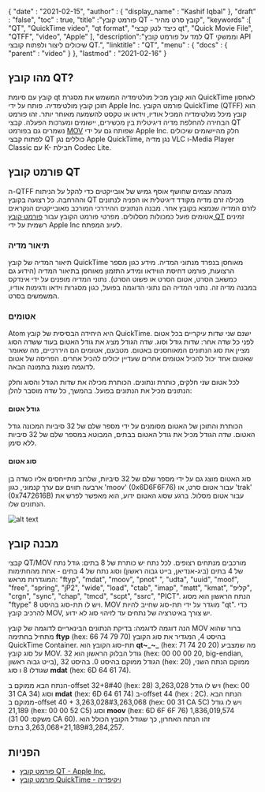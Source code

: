 {
  "date" : "2021-02-15",
  "author" : {
    "display_name" : "Kashif Iqbal"
},
  "draft" : "false",
  "toc" : true,
  "title" :"פורמט קובץ QT - קובץ סרט מהיר",
  "keywords" :[ "QT", "QuickTime video", "qt format", "כיצד לנגן קבצי qt", "Quick Movie File", "QTFF", "video", "Apple" ],
  "description":"למד על פורמט קובץ QT וממשקי API שיכולים ליצור ולפתוח קובצי QT.",
  "linktitle" : "QT",
  "menu" : {
    "docs" : {
      "parent" : "video"
}
},
  "lastmod" : "2021-02-16"
}

## מהו קובץ QT?

קובץ עם סיומת qt הוא קובץ מכיל מולטימדיה המשמש את מסגרת QuickTime לאחסון תוכן קובץ מולטימדיה. פותח על ידי Apple Inc. פורמט הקובץ QuickTime (QTFF) הוא קובץ מיכל מולטימדיה המכיל אודיו, וידאו או טקסט להשמעה מאוחר יותר. זהו פורמט הבחירה להחלפת מדיה דיגיטלית בין מכשירים, יישומים ומערכות הפעלה. קבצי QT נשמרים גם בפורמט [MOV](/he/video/mov/) שפותח גם על ידי Apple Inc. חלק מהיישומים שיכולים לפתוח קבצי QT כוללים נגן Apple QuickTime, נגן מדיה VLC ו-Media Player Classic עם K- חבילת Codec Lite.

## פורמט קובץ QT

ה-QTFF מונחה עצמים שחושף אוסף גמיש של אובייקטים כדי להקל על הניתוח וההרחבה. כל רצועה בקובץ QT מכילה זרם מדיה מקודד דיגיטלית או הפניה לנתונים לזרם המדיה שנמצא בקובץ אחר. מבנה הנתונים ההיררכי המורכב מאובייקטים הנקראים אטומים פועל כמכולות מסלולים. מפרטי פורמט הקובץ עבור [פורמט קובץ QT](https://developer.apple.com/documentation/quicktime-file-format) זמינים רשמית על ידי Apple Inc לעיונ המפתח.

### תיאור מדיה

תיאור המדיה של קובץ QuickTime מאוחסן בנפרד מנתוני המדיה. מידע כגון מספר הרצועות, פורמט דחיסת הווידאו ומידע התזמון מאוחסן בתיאור המדיה (הידוע גם כמשאב הסרט, אטום הסרט או פשוט הסרט). נתוני המדיה מופנים על ידי אינדקס במבנה מדיה זה. נתוני המדיה הם נתוני הדוגמה בפועל, כגון מסגרות וידאו ודגימות אודיו, המשמשים בסרט.

### אטומים

Atom היא היחידה הבסיסית של קובץ QuickTime. ישנם שני שדות עיקריים בכל אטום לפני כל שדה אחר: שדות גודל וסוג. שדה הגודל מציג את גודל האטום בעוד ששדה הסוג מציין את סוג הנתונים המאוחסנים באטום. מטבעם, אטומים הם היררכיים, מה שאומר שאטום אחד יכול להכיל אטומים אחרים שעדיין יכולים להכיל אחרים. הפריסה של אטום לדוגמה מוצגת בתמונה הבאה.

לכל אטום שני חלקים, כותרת ונתונים. הכותרת מכילה את שדות הגודל והסוג וחלק הנתונים מכיל את הנתונים בפועל. בהמשך, כל שדה מוסבר להלן:

#### גודל אטום

הכותרת והתוכן של האטום מסומנים על ידי מספר שלם של 32 סיביות המכונה גודל האטום. שדה הגודל מכיל את גודל האטום בבתים, המבוטא במספר שלם של 32 סיביות ללא סימן.

#### סוג אטום

סוג האטום מוצג גם על ידי מספר שלם של 32 סיביות, שלרוב מתייחסים אליו כשדה בן ארבעה תווים עם ערך קנמוני, כגון 'moov' (0x6D6F6F76) עבור אטום סרט, או 'trak' (0x7472616B) עבור אטום מסלול. ברגע שסוג האטום ידוע, הוא מאפשר לפרש את הנתונים שלו.

![alt text](../QT_Sample_Atom.png "QT File Format")

## מבנה קובץ ##

קבצי QT/MOV מורכבים מנתחים רצופים. לכל נתח יש כותרת של 8 בתים: גודל נתח של 4 בתים (ביג-אנדיאן, בייט גבוה ראשון) וסוג נתח של 4 בתים - אחת מהחתימות המוגדרות מראש: "ftyp", "mdat", "moov", "pnot" ", "udta", "uuid", "moof", "free", "spring", "jP2", "wide", "load", "ctab", "imap", "matt", "kmat", "קליפ", "crgn", "sync", "chap", "tmcd", "scpt", "ssrc", "PICT". הנתח הראשון הוא מסוג "ftype" ויש לו תת-סוג בהיסט 8. MOV מוגדר על ידי תת-סוג שחייב להיות "qt". כדי להרכיב קובץ MOV, יש צורך באיטרציה של נתחים עד לזיהוי סוג לא ידוע.

הנה דוגמה לדוגמה: בדיקת הנתונים הבינאריים לדוגמה של קובץ MOV ברור שהוא מתחיל בחתימה **ftyp** (hex: 66 74 79 70) בהיסט 4, המגדיר את סוג הקובץ QuickTime Container. תת-סוג הקובץ הוא **qt~_~_** (hex: 71 74 20 20) מה שמצביע על סוג קובץ MOV. גודל הבלוק הראשון הוא 32 (hex: 00 00 00 20, big-endian, בייט גבוה ראשון), הגודל ממוקם בהיסט 0. בהיסט 32 (hex: 20) ממוקם הנתח השני, שגודלו 8 ו סוג **mdat** (hex: 6D 64 61 74).

הנתח הבא ממוקם ב-offset 32+8#40 (hex: 28) ויש לו גודל 3,263,028 (hex: 00 31 CA 34) וסוג **mdat** (hex: 6D 64 61 74) ב-offset 44 (hex : 2C). הנתח הבא ממוקם ב-offset 40 + 3,263,028#3,263,068 (hex: 00 31 CA 5C) ויש לו גודל 21,189 (hex: 00 00 52 C5) וסוג **moov** (hex: 6D 6F 6F 76) 1,836,019,574 (משקס: 00 31 CA 60). זהו הנתח האחרון, כך שגודל הקובץ הכולל הוא 3,263,068+21,189#3,284,257 בתים.

## הפניות ##

* [פורמט קובץ QT - Apple Inc.](https://developer.apple.com/documentation/quicktime-file-format)
* [פורמט קובץ QuickTime - ויקיפדיה](https://en.wikipedia.org/wiki/QuickTime_File_Format)

